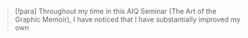 > [!para]
> Throughout my time in this AIQ Seminar (The Art of the Graphic Memoir), I have noticed that I have substantially improved my own 